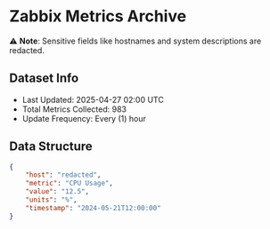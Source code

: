 # Zabbix Metrics Archive

⚠️ **Note**: Sensitive fields like hostnames and system descriptions are redacted.

## Dataset Info
- Last Updated: 2025-04-27 02:00 UTC
- Total Metrics Collected: 983
- Update Frequency: Every (1) hour

## Data Structure
```json
{
    "host": "redacted",
    "metric": "CPU Usage",
    "value": "12.5",
    "units": "%",
    "timestamp": "2024-05-21T12:00:00"
}
```

